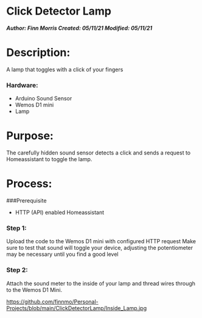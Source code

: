
# Click Detector Lamp
***Author: Finn Morris
Created: 05/11/21
Modified: 05/11/21***

# Description:
A lamp that toggles with a click of your fingers

### Hardware: 
- Arduino Sound Sensor
- Wemos D1 mini
- Lamp
 
# Purpose:
The carefully hidden sound sensor detects a click and sends a request to Homeassistant to toggle the lamp.


# Process:

###Prerequisite 
- HTTP (API) enabled Homeassistant

### Step 1:
Upload the code to the Wemos D1 mini with configured HTTP request
Make sure to test that sound will toggle your device, adjusting the potentiometer may be necessary until you find a good level 

### Step 2:
Attach the sound meter to the inside of your lamp and thread wires through to the Wemos D1 Mini.

https://github.com/finnmo/Personal-Projects/blob/main/ClickDetectorLamp/Inside_Lamp.jpg
